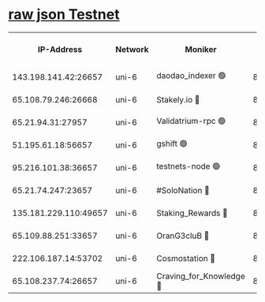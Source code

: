 [raw json Testnet](https://rpc-check.junot.stavr.tech/junot/rpc-junot-result.json)
=


<table><tr><th>IP-Address</th><th>Network</th><th>Moniker</th><th>Latest Block Height</th><th>Earliest Block Height</th><th>Catching Up</th><th>Tx Index</th><th>Voting Power</th><th>Scan Time</th></tr><tr><td>143.198.141.42:26657</td><td>uni-6</td><td>daodao_indexer 🟢</td><td>8938439</td><td>1</td><td>False</td><td>off</td><td>0</td><td>2024-03-16T18:00:29.224708838UTC</td></tr><tr><td>65.108.79.246:26668</td><td>uni-6</td><td>Stakely.io 🔴</td><td>8938432</td><td>1570872</td><td>False</td><td>on</td><td>11</td><td>2024-03-16T18:00:13.187947558UTC</td></tr><tr><td>65.21.94.31:27957</td><td>uni-6</td><td>Validatrium-rpc 🟢</td><td>8938432</td><td>2943363</td><td>False</td><td>on</td><td>0</td><td>2024-03-16T18:00:08.814416622UTC</td></tr><tr><td>51.195.61.18:56657</td><td>uni-6</td><td>gshift 🟢</td><td>8559900</td><td>7691417</td><td>False</td><td>on</td><td>0</td><td>2024-03-16T17:59:54.995688955UTC</td></tr><tr><td>95.216.101.38:36657</td><td>uni-6</td><td>testnets-node 🟢</td><td>8938433</td><td>8116304</td><td>False</td><td>on</td><td>0</td><td>2024-03-16T18:00:15.517901870UTC</td></tr><tr><td>65.21.74.247:23657</td><td>uni-6</td><td>#SoloNation 🔴</td><td>8938438</td><td>8237483</td><td>False</td><td>on</td><td>112</td><td>2024-03-16T18:00:28.351515128UTC</td></tr><tr><td>135.181.229.110:49657</td><td>uni-6</td><td>Staking_Rewards 🔴</td><td>8938441</td><td>8388763</td><td>False</td><td>on</td><td>1008</td><td>2024-03-16T18:00:35.945462244UTC</td></tr><tr><td>65.109.88.251:33657</td><td>uni-6</td><td>OranG3cluB 🔴</td><td>8938440</td><td>8418953</td><td>False</td><td>on</td><td>11</td><td>2024-03-16T18:00:33.608012567UTC</td></tr><tr><td>222.106.187.14:53702</td><td>uni-6</td><td>Cosmostation 🔴</td><td>8938431</td><td>8759614</td><td>False</td><td>on</td><td>109013</td><td>2024-03-16T18:00:06.482649601UTC</td></tr><tr><td>65.108.237.74:26657</td><td>uni-6</td><td>Craving_for_Knowledge 🔴</td><td>8938437</td><td>8896131</td><td>False</td><td>on</td><td>9004</td><td>2024-03-16T18:00:26.005316119UTC</td></tr></table>